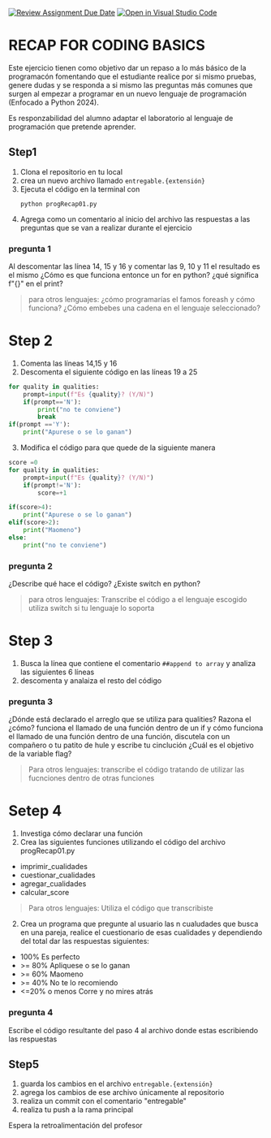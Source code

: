 [![Review Assignment Due Date](https://classroom.github.com/assets/deadline-readme-button-24ddc0f5d75046c5622901739e7c5dd533143b0c8e959d652212380cedb1ea36.svg)](https://classroom.github.com/a/z4vaYN23)
[![Open in Visual Studio Code](https://classroom.github.com/assets/open-in-vscode-718a45dd9cf7e7f842a935f5ebbe5719a5e09af4491e668f4dbf3b35d5cca122.svg)](https://classroom.github.com/online_ide?assignment_repo_id=13913295&assignment_repo_type=AssignmentRepo)
# RECAP FOR CODING BASICS

Este ejercicio tienen como objetivo dar un repaso a lo más básico de la programacón fomentando que el estudiante realice por si mismo pruebas, genere dudas y se responda a si mismo las preguntas más comunes que surgen al empezar a programar en un nuevo lenguaje de programación (Enfocado a Python 2024).

Es responzabilidad del alumno adaptar el laboratorio al lenguaje de programación que pretende aprender.

## Step1

1.  Clona el repositorio en tu local
2.  crea un nuevo archivo llamado ```entregable.{extensión}```
3.  Ejecuta el código en la terminal con 
    ```linux
    python progRecap01.py
    ```
4. Agrega como un comentario al inicio del archivo las respuestas a las preguntas que se van a realizar durante el ejercicio
### pregunta 1
Al descomentar las línea 14, 15 y 16 y comentar las 9, 10 y 11 el resultado es el mismo
¿Cómo es que funciona entonce un for en python?
¿qué significa f"{}" en el print?
>para otros lenguajes: ¿cómo programarías el famos foreash y cómo funciona?
>¿Cómo embebes una cadena en el lenguaje seleccionado?

# Step 2
1.  Comenta las líneas 14,15 y 16
2.  Descomenta el siguiente código en las líneas 19 a 25
```python
for quality in qualities:
    prompt=input(f"Es {quality}? (Y/N)")
    if(prompt=='N'):
        print("no te conviene")
        break
if(prompt =='Y'):
    print("Apurese o se lo ganan")
```

3. Modifica el código para que quede de la siguiente manera
```python
score =0
for quality in qualities:
    prompt=input(f"Es {quality}? (Y/N)")
    if(prompt!='N'):
        score=+1

if(score>4):
    print("Apurese o se lo ganan")
elif(score>2):
    print("Maomeno")
else:
    print("no te conviene")
```
### pregunta 2
¿Describe qué hace el código?
¿Existe switch en python?

> para otros lenguajes: Transcribe el código a el lenguaje escogido
>utiliza switch si tu lenguaje lo soporta

# Step 3

1.  Busca la línea  que contiene el comentario ```##append to array``` y analiza las siguientes 6 líneas
2.  descomenta y analaiza el resto del código

### pregunta 3
¿Dónde está declarado el arreglo que se utiliza para qualities?
Razona el ¿cómo? funciona el llamado de una función dentro de un if y cómo funciona el llamado de una función dentro de una función, discutela con un compañero o tu patito de hule y escribe tu cinclución
¿Cuál es el objetivo de la variable flag?

>Para otros lenguajes: transcribe el código tratando de utilizar las fucnciones dentro de otras funciones

# Setep 4

1. Investiga cómo declarar una función
2. Crea las siguientes funciones utilizando el código del archivo progRecap01.py
- imprimir_cualidades
- cuestionar_cualidades
- agregar_cualidades
- calcular_score
>Para otros lenguajes: Utiliza el código que transcribiste
2. Crea un programa que pregunte al usuario las n cualudades que busca en una pareja, realice el cuestionario de esas cualidades y dependiendo del total dar las respuestas siguientes:
- 100% Es perfecto
- \>= 80% Apliquese o se lo ganan
- \>= 60% Maomeno
- \>= 40% No te lo recomiendo
- <=20% o menos Corre y no mires atrás 

### pregunta 4
Escribe el código resultante del paso 4 al archivo donde estas escribiendo las respuestas

## Step5
1. guarda los cambios en el archivo ```entregable.{extensión}```
2. agrega los cambios de ese archivo únicamente al repositorio 
3. realiza un commit con el comentario "entregable"
4. realiza tu push a la rama principal

Espera la retroalimentación del profesor